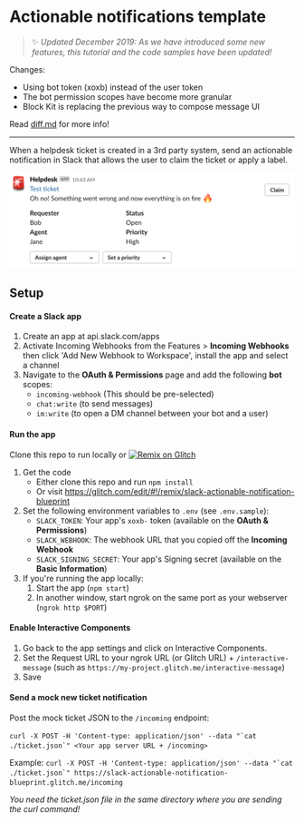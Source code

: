 # Actionable notifications template

> :sparkles: *Updated December 2019: As we have introduced some new features, this tutorial and the code samples have been updated!*

Changes:
  * Using bot token (xoxb) instead of the user token
  * The bot permission scopes have become more granular
  * Block Kit is replacing the previous way to compose message UI

Read [diff.md](diff.md) for more info!

---

When a helpdesk ticket is created in a 3rd party system, send an actionable notification in Slack that allows the user to claim the ticket or apply a label.

![Screenshot of template application](https://raw.githubusercontent.com/slackapi/template-actionable-notifications/master/screenshot.png)

## Setup

#### Create a Slack app

1. Create an app at api.slack.com/apps
1. Activate Incoming Webhooks from the Features > **Incoming Webhooks** then click 'Add New Webhook to Workspace', install the app and select a channel
1. Navigate to the **OAuth & Permissions** page and add the following **bot** scopes:
    * `incoming-webhook` (This should be pre-selected)
    * `chat:write` (to send messages)
    * `im:write` (to open a DM channel between your bot and a user)
  

#### Run the app

Clone this repo to run locally or 
[![Remix on Glitch](https://cdn.glitch.com/2703baf2-b643-4da7-ab91-7ee2a2d00b5b%2Fremix-button.svg)](https://glitch.com/edit/#!/remix/slack-actionable-notification-blueprint)

1. Get the code
    * Either clone this repo and run `npm install`
    * Or visit https://glitch.com/edit/#!/remix/slack-actionable-notification-blueprint
1. Set the following environment variables to `.env` (see `.env.sample`):
    * `SLACK_TOKEN`: Your app's `xoxb-` token (available on the **OAuth & Permissions**)
    * `SLACK_WEBHOOK`: The webhook URL that you copied off the **Incoming Webhook**
    * `SLACK_SIGNING_SECRET`: Your app's Signing secret (available on the **Basic Information**)
1. If you're running the app locally:
    1. Start the app (`npm start`)
    1. In another window, start ngrok on the same port as your webserver (`ngrok http $PORT`)

#### Enable Interactive Components
1. Go back to the app settings and click on Interactive Components.
1. Set the Request URL to your ngrok URL (or Glitch URL) + `/interactive-message` (such as `https://my-project.glitch.me/interactive-message`)
1. Save

#### Send a mock new ticket notification

Post the mock ticket JSON to the `/incoming` endpoint:

``curl -X POST -H 'Content-type: application/json' --data "`cat ./ticket.json`" <Your app server URL + /incoming>``

Example:
``curl -X POST -H 'Content-type: application/json' --data "`cat ./ticket.json`" https://slack-actionable-notification-blueprint.glitch.me/incoming``

*You need the ticket.json file in the same directory where you are sending the curl command!*
